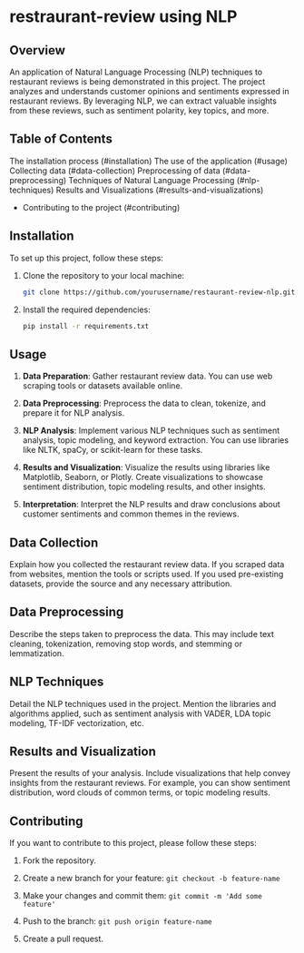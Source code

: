 # restraurant-review using NLP


## Overview

An application of Natural Language Processing (NLP) techniques to restaurant reviews is being demonstrated in this project. The project analyzes and understands customer opinions and sentiments expressed in restaurant reviews. By leveraging NLP, we can extract valuable insights from these reviews, such as sentiment polarity, key topics, and more.

## Table of Contents

The installation process (#installation)
The use of the application (#usage)
Collecting data (#data-collection)
Preprocessing of data (#data-preprocessing)
Techniques of Natural Language Processing (#nlp-techniques)
Results and Visualizations (#results-and-visualizations)
- Contributing to the project (#contributing)


## Installation

To set up this project, follow these steps:

1. Clone the repository to your local machine:

   ```bash
   git clone https://github.com/yourusername/restaurant-review-nlp.git
   ```

2. Install the required dependencies:

   ```bash
   pip install -r requirements.txt
   ```

## Usage

1. **Data Preparation**: Gather restaurant review data. You can use web scraping tools or datasets available online.

2. **Data Preprocessing**: Preprocess the data to clean, tokenize, and prepare it for NLP analysis.

3. **NLP Analysis**: Implement various NLP techniques such as sentiment analysis, topic modeling, and keyword extraction. You can use libraries like NLTK, spaCy, or scikit-learn for these tasks.

4. **Results and Visualization**: Visualize the results using libraries like Matplotlib, Seaborn, or Plotly. Create visualizations to showcase sentiment distribution, topic modeling results, and other insights.

5. **Interpretation**: Interpret the NLP results and draw conclusions about customer sentiments and common themes in the reviews.

## Data Collection

Explain how you collected the restaurant review data. If you scraped data from websites, mention the tools or scripts used. If you used pre-existing datasets, provide the source and any necessary attribution.

## Data Preprocessing

Describe the steps taken to preprocess the data. This may include text cleaning, tokenization, removing stop words, and stemming or lemmatization.

## NLP Techniques

Detail the NLP techniques used in the project. Mention the libraries and algorithms applied, such as sentiment analysis with VADER, LDA topic modeling, TF-IDF vectorization, etc.

## Results and Visualization

Present the results of your analysis. Include visualizations that help convey insights from the restaurant reviews. For example, you can show sentiment distribution, word clouds of common terms, or topic modeling results.

## Contributing

If you want to contribute to this project, please follow these steps:

1. Fork the repository.

2. Create a new branch for your feature: `git checkout -b feature-name`

3. Make your changes and commit them: `git commit -m 'Add some feature'`

4. Push to the branch: `git push origin feature-name`

5. Create a pull request.
